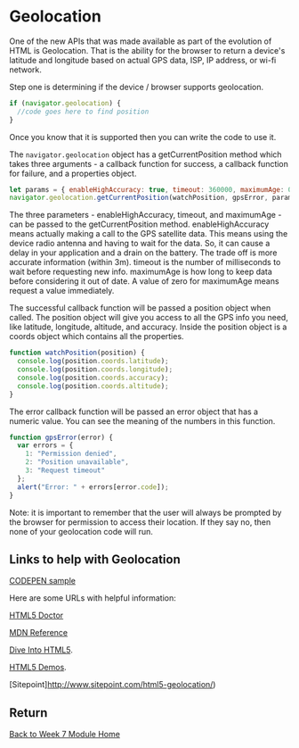 # Geolocation

One of the new APIs that was made available as part of the evolution of HTML is Geolocation. That is the ability for the browser to return a device's latitude and longitude based on actual GPS data, ISP, IP address, or wi-fi network.

Step one is determining if the device / browser supports geolocation.

```js
if (navigator.geolocation) {
  //code goes here to find position
}
```

Once you know that it is supported then you can write the code to use it.

The `navigator.geolocation` object has a getCurrentPosition method which takes three arguments - a callback function for success, a callback function for failure, and a properties object.

```js
let params = { enableHighAccuracy: true, timeout: 360000, maximumAge: 0 };
navigator.geolocation.getCurrentPosition(watchPosition, gpsError, params);
```

The three parameters - enableHighAccuracy, timeout, and maximumAge - can be passed to the getCurrentPosition method. enableHighAccuracy means actually making a call to the GPS satellite data. This means using the device radio antenna and having to wait for the data. So, it can cause a delay in your application and a drain on the battery. The trade off is more accurate information (within 3m). timeout is the number of milliseconds to wait before requesting new info. maximumAge is how long to keep data before considering it out of date. A value of zero for maximumAge means request a value immediately.

The successful callback function will be passed a position object when called. The position object will give you access to all the GPS info you need, like latitude, longitude, altitude, and accuracy. Inside the position object is a coords object which contains all the properties.

```js
function watchPosition(position) {
  console.log(position.coords.latitude);
  console.log(position.coords.longitude);
  console.log(position.coords.accuracy);
  console.log(position.coords.altitude);
}
```

The error callback function will be passed an error object that has a numeric value. You can see the meaning of the numbers in this function.

```js
function gpsError(error) {
  var errors = {
    1: "Permission denied",
    2: "Position unavailable",
    3: "Request timeout"
  };
  alert("Error: " + errors[error.code]);
}
```

Note: it is important to remember that the user will always be prompted by the browser for permission to access their location. If they say no, then none of your geolocation code will run.

<YouTube
    title="Geolocation with JavaScript"
    url="https://www.youtube.com/embed/NIAqR34eg7I"
/>

## Links to help with Geolocation

[CODEPEN sample](http://codepen.io/mad-d/pen/mymOBy?editors=101)

Here are some URLs with helpful information:

[HTML5 Doctor](http://html5doctor.com/finding-your-position-with-geolocation/)

[MDN Reference](https://developer.mozilla.org/en/docs/WebAPI/Using_geolocation)

[Dive Into HTML5](http://diveintohtml5.info/geolocation.html).

[HTML5 Demos](http://html5demos.com/geo).

[Sitepoint]http://www.sitepoint.com/html5-geolocation/)

## Return

[Back to Week 7 Module Home](./README.md)
